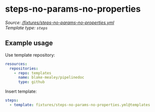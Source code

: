 <!-- this file was generated by pipelinedoc - do not modify directly -->

# steps-no-params-no-properties

_Source: [/fixtures/steps-no-params-no-properties.yml](/fixtures/steps-no-params-no-properties.yml)_
<br/>
_Template type: `steps`_

## Example usage

Use template repository:

```yaml
resources:
  repositories:
    - repo: templates
      name: blake-mealey/pipelinedoc
      type: github
```

Insert template:

```yaml
steps:
  - template: fixtures/steps-no-params-no-properties.yml@templates
```